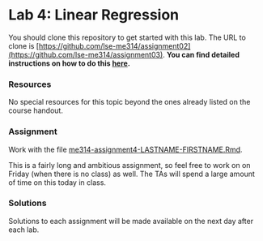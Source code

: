 # Lab 4: Linear Regression

You should clone this repository to get started with this lab.  The URL to clone is [https://github.com/lse-me314/assignment02](https://github.com/lse-me314/assignment03).  **You can find detailed instructions on how to do this [here](https://lse-me314.github.io/instructions).**

### Resources

No special resources for this topic beyond the ones already listed on the course handout.

### Assignment

Work with the file [me314-assignment4-LASTNAME-FIRSTNAME.Rmd](me314-assignment4-LASTNAME-FIRSTNAME.Rmd).

This is a fairly long and ambitious assignment, so feel free to work on on Friday (when there is no class) as well.  The TAs will spend a large amount of time on this today in class.


### Solutions

Solutions to each assignment will be made available on the next day after each lab.
